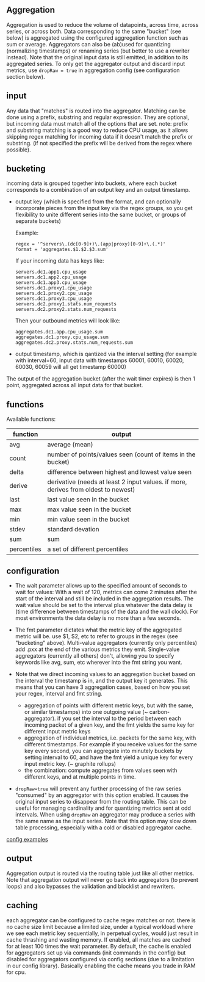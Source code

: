 
Aggregation
-----------

Aggregation is used to reduce the volume of datapoints, across time, across series, or across both.
Data corresponding to the same "bucket" (see below) is aggregated using the configured aggregation function such as sum or average.
Aggregators can also be (ab)used for quantizing (normalizing timestamps) or renaming series (but better to use a rewriter instead).
Note that the original input data is still emitted, in addition to its aggregated series.  To only get the aggregator output and discard input metrics,
use `dropRaw = true` in aggregation config (see configuration section below).

## input

Any data that "matches" is routed into the aggregator.
Matching can be done using a prefix, substring and regular expression. They are optional, but incoming data must match all of the options that are set.
note: prefix and substring matching is a good way to reduce CPU usage, as it allows skipping regex matching for incoming data if it doesn't match the prefix or substring.
(if not specified the prefix will be derived from the regex where possible).

## bucketing

incoming data is grouped together into buckets, where each bucket corresponds to a combination of an output key and an output timestamp.

* output key (which is specified from the format, and can optionally incorporate pieces from the input key via the regex groups,
  so you get flexibility to unite different series into the same bucket, or groups of separate buckets)

  Example:
  ```
  regex = '^servers\.(dc[0-9]+)\.(app|proxy)[0-9]+\.(.*)'
  format = 'aggregates.$1.$2.$3.sum'
  ```

  If your incoming data has keys like:
  ```
  servers.dc1.app1.cpu_usage
  servers.dc1.app2.cpu_usage
  servers.dc1.app3.cpu_usage
  servers.dc1.proxy1.cpu_usage
  servers.dc1.proxy2.cpu_usage
  servers.dc1.proxy3.cpu_usage
  servers.dc2.proxy1.stats.num_requests
  servers.dc2.proxy2.stats.num_requests
  ```
  Then your outbound metrics will look like:
  ```
  aggregates.dc1.app.cpu_usage.sum
  aggregates.dc1.proxy.cpu_usage.sum
  aggregates.dc2.proxy.stats.num_requests.sum
  ```

* output timestamp, which is qantized via the interval setting
  (for example with interval=60, input data with timestamps 60001, 60010, 60020, 60030, 60059 will all get timestamp 60000)

The output of the aggregation bucket (after the wait timer expires) is then 1 point, aggregated across all input data for that bucket.

## functions

Available functions: 

function       | output
---------------|----------------------------------------------
avg            | average (mean)
count          | number of points/values seen (count of items in the bucket)
delta          | difference between highest and lowest value seen
derive         | derivative (needs at least 2 input values. if more, derives from oldest to newest)
last           | last value seen in the bucket
max            | max value seen in the bucket
min            | min value seen in the bucket
stdev          | standard devation
sum            | sum
percentiles    | a set of different percentiles

## configuration


* The wait parameter allows up to the specified amount of seconds to wait for values:
With a wait of 120, metrics can come 2 minutes after the start of the interval and still be included in the aggregation results.  The wait value should be set to the interval plus whatever the data delay is (time difference between timestamps of the data and the wall clock). For most environments the data delay is no more than a few seconds.
* The fmt parameter dictates what the metric key of the aggregated metric will be.  use $1, $2, etc to refer to groups in the regex (see "bucketing" above).
  Multi-value aggregators (currently only percentiles) add .pxx at the end of the various metrics they emit.
  Single-value aggregators (currently all others) don't, allowing you to specify keywords like avg, sum, etc wherever into the fmt string you want.
* Note that we direct incoming values to an aggregation bucket based on the interval the timestamp is in, and the output key it generates.
  This means that you can have 3 aggregation cases, based on how you set your regex, interval and fmt string.
  - aggregation of points with different metric keys, but with the same, or similar timestamps) into one outgoing value (~ carbon-aggregator).
    if you set the interval to the period between each incoming packet of a given key, and the fmt yields the same key for different input metric keys
  - aggregation of individual metrics, i.e. packets for the same key, with different timestamps.  For example if you receive values for the same key every second, you can aggregate into minutely buckets by setting interval to 60, and have the fmt yield a unique key for every input metric key.  (~ graphite rollups)
  - the combination: compute aggregates from values seen with different keys, and at multiple points in time.

* `dropRaw=true` will prevent any further processing of the raw series "consumed" by an aggregator with this option enabled.  It causes the original input series to disappear from the routing table.  This can be useful for managing cardinality and for quantizing metrics sent at odd intervals.  When using `dropRaw` an aggregator may produce a series with the same name as the input series. Note that this option may slow down table processing, especially with a cold or disabled aggregator cache.

[config examples](https://github.com/grafana/carbon-relay-ng/blob/master/docs/config.md#aggregators)

## output

Aggregation output is routed via the routing table just like all other metrics.
Note that aggregation output will never go back into aggregators (to prevent loops) and also bypasses the validation and blocklist and rewriters.

## caching

each aggregator can be configured to cache regex matches or not. there is no cache size limit because a limited size, under a typical workload where we see each metric key sequentially, in perpetual cycles, would just result in cache thrashing and wasting memory. If enabled, all matches are cached for at least 100 times the wait parameter. By default, the cache is enabled for aggregators set up via commands (init commands in the config) but disabled for aggregators configured via config sections (due to a limitation in our config library).  Basically enabling the cache means you trade in RAM for cpu.


